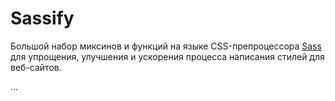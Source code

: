 # Sassify
Большой набор миксинов и функций на языке CSS-препроцессора [Sass](https://github.com/sass) для упрощения, улучшения и ускорения процесса написания стилей для веб-сайтов.

...
